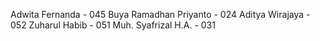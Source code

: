 Adwita Fernanda - 045
Buya Ramadhan Priyanto - 024
Aditya Wirajaya - 052
Zuharul Habib - 051
Muh. Syafrizal H.A. - 031
